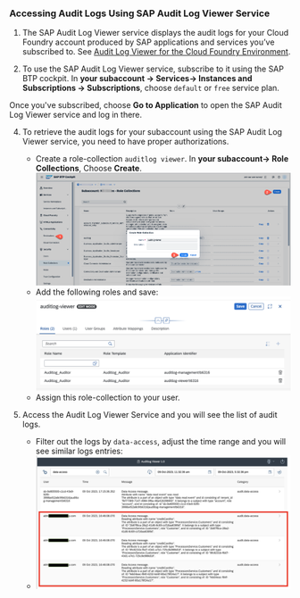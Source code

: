 ### Accessing Audit Logs Using SAP Audit Log Viewer Service

1. The SAP Audit Log Viewer service displays the audit logs for your Cloud Foundry account produced by SAP applications and services you’ve subscribed to.
   See [Audit Log Viewer for the Cloud Foundry Environment](https://help.sap.com/docs/btp/sap-business-technology-platform/audit-log-viewer-for-cloud-foundry-environment).

2. To use the SAP Audit Log Viewer service, subscribe to it using the SAP BTP cockpit.
   In **your subaccount -> Services-> Instances and Subscriptions -> Subscriptions**, choose `default` or `free` service plan.<br/>
   
 Once you've subscribed, choose **Go to Application** to open the SAP Audit Log Viewer service and log in there.

4. To retrieve the audit logs for your subaccount using the SAP Audit Log Viewer service, you need to have proper authorizations.
    - Create a role-collection `auditlog viewer`. In **your subaccount-> Role Collections**, Choose **Create**.
      ![](./images/auditlog-rolecollection.png)
    - Add the following roles and save:
      ![](./images/auditlog-roles.png)
    - Assign this role-collection to your user.
      
5. Access the Audit Log Viewer Service and you will see the list of audit logs.
    - Filter out the logs by `data-access`, adjust the time range and you will see similar logs entries:
    - ![](./images/auditlog-viewer.png)
